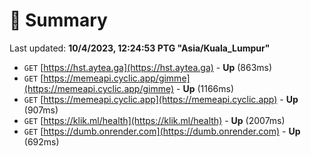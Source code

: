 # 📖 Summary
Last updated: **10/4/2023, 12:24:53 PTG "Asia/Kuala_Lumpur"**

- `GET` [https://hst.aytea.ga](https://hst.aytea.ga) - **Up** (863ms)
- `GET` [https://memeapi.cyclic.app/gimme](https://memeapi.cyclic.app/gimme) - **Up** (1166ms)
- `GET` [https://memeapi.cyclic.app](https://memeapi.cyclic.app) - **Up** (907ms)
- `GET` [https://klik.ml/health](https://klik.ml/health) - **Up** (2007ms)
- `GET` [https://dumb.onrender.com](https://dumb.onrender.com) - **Up** (692ms)
